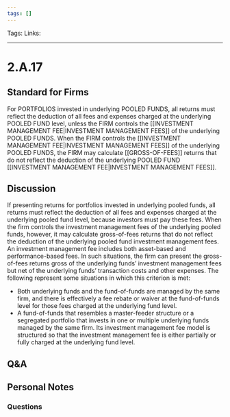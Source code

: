```yaml
---
tags: []
---
```

Tags: 
Links: 
___
# 2.A.17
## Standard for Firms
For PORTFOLIOS invested in underlying POOLED FUNDS, all returns must reflect the deduction of all fees and expenses charged at the underlying POOLED FUND level, unless the FIRM controls the [[INVESTMENT MANAGEMENT FEE|INVESTMENT MANAGEMENT FEES]] of the underlying POOLED FUNDS. When the FIRM controls the [[INVESTMENT MANAGEMENT FEE|INVESTMENT MANAGEMENT FEES]] of the underlying POOLED FUNDS, the FIRM may calculate [[GROSS-OF-FEES]] returns that do not reflect the deduction of the underlying POOLED FUND [[INVESTMENT MANAGEMENT FEE|INVESTMENT MANAGEMENT FEES]].
## Discussion
If presenting returns for portfolios invested in underlying pooled funds, all returns must reflect the deduction of all fees and expenses charged at the underlying pooled fund level, because investors must pay these fees. When the firm controls the investment management fees of the underlying pooled funds, however, it may calculate gross-of-fees returns that do not reflect the deduction of the underlying pooled fund investment management fees. An investment management fee includes both asset-based and performance-based fees. In such situations, the firm can present the gross-of-fees returns gross of the underlying funds’ investment management fees but net of the underlying funds’ transaction costs and other expenses. The following represent some situations in which this criterion is met:
- Both underlying funds and the fund-of-funds are managed by the same firm, and there is effectively a fee rebate or waiver at the fund-of-funds level for those fees charged at the underlying fund level.
- A fund-of-funds that resembles a master-feeder structure or a segregated portfolio that invests in one or multiple underlying funds managed by the same firm. Its investment management fee model is structured so that the investment management fee is either partially or fully charged at the underlying fund level.
## Q&A

## Personal Notes

### Questions